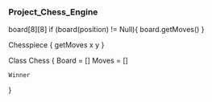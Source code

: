 ### Project_Chess_Engine




board[8][8]
if (board(position) != Null){
    board.getMoves()
}

Chesspiece {
    getMoves
    x
    y
}

Class Chess {
    Board = []
    Moves = []

    Winner
    

}